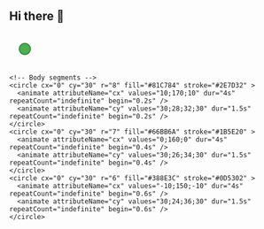 ## Hi there 👋

<!--
**cyrildagher/cyrildagher** is a ✨ _special_ ✨ repository because its `README.md` (this file) appears on your GitHub profile.

Here are some ideas to get you started:

- 🔭 I’m currently working on ...
- 🌱 I’m currently learning ...
- 👯 I’m looking to collaborate on ...
- 🤔 I’m looking for help with ...
- 💬 Ask me about ...
- 📫 How to reach me: ...
- 😄 Pronouns: ...
- ⚡ Fun fact: ...
-->



<!-- <img src="https://raw.githubusercontent.com/michaelhall/michaelhall/output/github-contribution-grid-snake.svg" /> -->


<svg width="220" height="60" viewBox="0 0 220 60" xmlns="http://www.w3.org/2000/svg" role="img" aria-label="Smooth Snake Animation">
  <g fill="#4CAF50" stroke="#388E3C" stroke-width="2">
    <!-- Head -->
    <circle cx="20" cy="30" r="10">
      <animate attributeName="cx" values="20;180;20" dur="4s" repeatCount="indefinite" />
      <animate attributeName="cy" values="30;25;35;30" dur="1.5s" repeatCount="indefinite" />
    </circle>

    <!-- Body segments -->
    <circle cx="0" cy="30" r="8" fill="#81C784" stroke="#2E7D32" >
      <animate attributeName="cx" values="10;170;10" dur="4s" repeatCount="indefinite" begin="0.2s" />
      <animate attributeName="cy" values="30;28;32;30" dur="1.5s" repeatCount="indefinite" begin="0.2s" />
    </circle>
    <circle cx="0" cy="30" r="7" fill="#66BB6A" stroke="#1B5E20" >
      <animate attributeName="cx" values="0;160;0" dur="4s" repeatCount="indefinite" begin="0.4s" />
      <animate attributeName="cy" values="30;26;34;30" dur="1.5s" repeatCount="indefinite" begin="0.4s" />
    </circle>
    <circle cx="0" cy="30" r="6" fill="#388E3C" stroke="#0D5302" >
      <animate attributeName="cx" values="-10;150;-10" dur="4s" repeatCount="indefinite" begin="0.6s" />
      <animate attributeName="cy" values="30;24;36;30" dur="1.5s" repeatCount="indefinite" begin="0.6s" />
    </circle>
  </g>
</svg>
